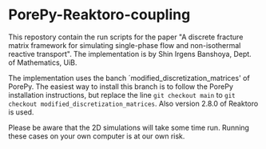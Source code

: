 # PorePy-Reaktoro-coupling

This repostory contain the run scripts for the paper "A discrete fracture matrix framework for simulating single-phase flow and non-isothermal reactive transport". The implementation is by Shin Irgens Banshoya, Dept. of Mathematics, UiB.

The implementation uses the banch ´modified_discretization_matrices' of PorePy. The easiest way to install this branch is to follow the PorePy installation instructions, but replace the line `git checkout main` to `git checkout modified_discretization_matrices`. Also version 2.8.0 of Reaktoro is used.

Please be aware that the 2D simulations will take some time run. Running these cases on your own computer is at our own risk.
